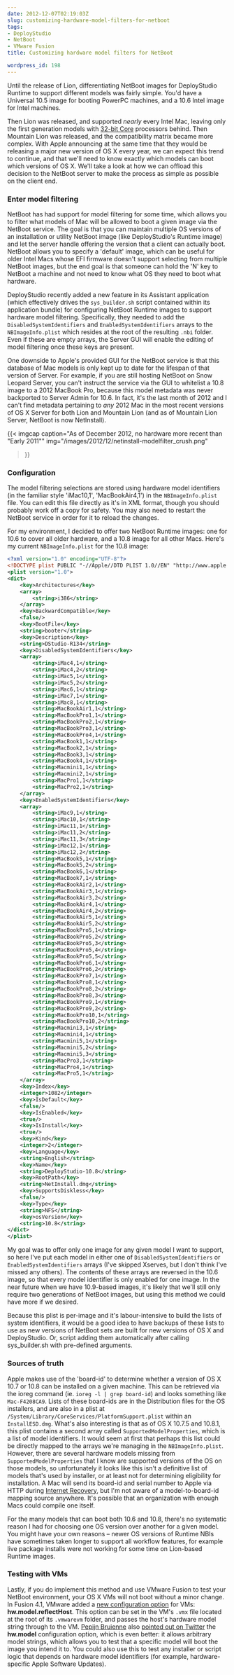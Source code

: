 ```yaml
---
date: 2012-12-07T02:19:03Z
slug: customizing-hardware-model-filters-for-netboot
tags:
- DeployStudio
- NetBoot
- VMware Fusion
title: Customizing hardware model filters for NetBoot

wordpress_id: 198
---
```


<!-- [![](images/2012/12/XSNetInstall_256_crush.png)](images/2012/12/XSNetInstall_256_crush.png) -->

Until the release of Lion, differentiating NetBoot images for DeployStudio Runtime to support different models was fairly simple. You'd have a Universal 10.5 image for booting PowerPC machines, and a 10.6 Intel image for Intel machines.

Then Lion was released, and supported _nearly_ every Intel Mac, leaving only the first generation models with [32-bit Core](http://en.wikipedia.org/wiki/Intel_Core#Enhanced_Pentium_M_based) processors behind. Then Mountain Lion was released, and the compatibility matrix became more complex. With Apple announcing at the same time that they would be releasing a major new version of OS X every year, we can expect this trend to continue, and that we'll need to know exactly which models can boot which versions of OS X. We'll take a look at how we can offload this decision to the NetBoot server to make the process as simple as possible on the client end.

<!--more-->


### Enter model filtering

NetBoot has had support for model filtering for some time, which allows you to filter what models of Mac will be allowed to boot a given image via the NetBoot service. The goal is that you can maintain multiple OS versions of an installation or utility NetBoot image (like DeployStudio's Runtime image) and let the server handle offering the version that a client can actually boot. NetBoot allows you to specify a 'default' image, which can be useful for older Intel Macs whose EFI firmware doesn't support selecting from multiple NetBoot images, but the end goal is that someone can hold the 'N' key to NetBoot a machine and not need to know what OS they need to boot what hardware.

DeployStudio recently added a new feature in its Assistant application (which effectively drives the `sys_builder.sh` script contained within its application bundle) for configuring NetBoot Runtime images to support hardware model filtering. Specifically, they needed to add the `DisabledSystemIdentifiers` and `EnabledSystemIdentifiers` arrays to the `NBImageInfo.plist` which resides at the root of the resulting `.nbi` folder. Even if these are empty arrays, the Server GUI will enable the editing of model filtering once these keys are present.

One downside to Apple's provided GUI for the NetBoot service is that this database of Mac models is only kept up to date for the lifespan of that version of Server. For example, if you are still hosting NetBoot on Snow Leopard Server, you can't instruct the service via the GUI to whitelist a 10.8 image to a 2012 MacBook Pro, because this model metadata was never backported to Server Admin for 10.6. In fact, it's the last month of 2012 and I can't find metadata pertaining to _any_ 2012 Mac in the most recent versions of OS X Server for both Lion and Mountain Lion (and as of Mountain Lion Server, NetBoot is now NetInstall).

{{< imgcap
	caption="As of December 2012, no hardware more recent than \"Early 2011\""
	img="/images/2012/12/netinstall-modelfilter_crush.png"
>}}

### Configuration


The model filtering selections are stored using hardware model identifiers (in the familiar style 'iMac10,1', 'MacBookAir4,1') in the `NBImageInfo.plist` file. You can edit this file directly as it's in XML format, though you should probably work off a copy for safety. You may also need to restart the NetBoot service in order for it to reload the changes.

For my environment, I decided to offer two NetBoot Runtime images: one for 10.6 to cover all older hardware, and a 10.8 image for all other Macs. Here's my current `NBImageInfo.plist` for the 10.8 image:

```xml
<?xml version="1.0" encoding="UTF-8"?>
<!DOCTYPE plist PUBLIC "-//Apple//DTD PLIST 1.0//EN" "http://www.apple.com/DTDs/PropertyList-1.0.dtd">
<plist version="1.0">
<dict>
    <key>Architectures</key>
    <array>
        <string>i386</string>
    </array>
    <key>BackwardCompatible</key>
    <false/>
    <key>BootFile</key>
    <string>booter</string>
    <key>Description</key>
    <string>DStudio-R134</string>
    <key>DisabledSystemIdentifiers</key>
    <array>
        <string>iMac4,1</string>
        <string>iMac4,2</string>
        <string>iMac5,1</string>
        <string>iMac5,2</string>
        <string>iMac6,1</string>
        <string>iMac7,1</string>
        <string>iMac8,1</string>
        <string>MacBookAir1,1</string>
        <string>MacBookPro1,1</string>
        <string>MacBookPro2,1</string>
        <string>MacBookPro3,1</string>
        <string>MacBookPro4,1</string>
        <string>MacBook1,1</string>
        <string>MacBook2,1</string>
        <string>MacBook3,1</string>
        <string>MacBook4,1</string>
        <string>Macmini1,1</string>
        <string>Macmini2,1</string>
        <string>MacPro1,1</string>
        <string>MacPro2,1</string>
    </array>
    <key>EnabledSystemIdentifiers</key>
    <array>
        <string>iMac9,1</string>
        <string>iMac10,1</string>
        <string>iMac11,1</string>
        <string>iMac11,2</string>
        <string>iMac11,3</string>
        <string>iMac12,1</string>
        <string>iMac12,2</string>
        <string>MacBook5,1</string>
        <string>MacBook5,2</string>
        <string>MacBook6,1</string>
        <string>MacBook7,1</string>
        <string>MacBookAir2,1</string>
        <string>MacBookAir3,1</string>
        <string>MacBookAir3,2</string>
        <string>MacBookAir4,1</string>
        <string>MacBookAir4,2</string>
        <string>MacBookAir5,1</string>
        <string>MacBookAir5,2</string>
        <string>MacBookPro5,1</string>
        <string>MacBookPro5,2</string>
        <string>MacBookPro5,3</string>
        <string>MacBookPro5,4</string>
        <string>MacBookPro5,5</string>
        <string>MacBookPro6,1</string>
        <string>MacBookPro6,2</string>
        <string>MacBookPro7,1</string>
        <string>MacBookPro8,1</string>
        <string>MacBookPro8,2</string>
        <string>MacBookPro8,3</string>
        <string>MacBookPro9,1</string>
        <string>MacBookPro9,2</string>
        <string>MacBookPro10,1</string>
        <string>MacBookPro10,2</string>
        <string>Macmini3,1</string>
        <string>Macmini4,1</string>
        <string>Macmini5,1</string>
        <string>Macmini5,2</string>
        <string>Macmini5,3</string>
        <string>MacPro3,1</string>
        <string>MacPro4,1</string>
        <string>MacPro5,1</string>
    </array>
    <key>Index</key>
    <integer>1082</integer>
    <key>IsDefault</key>
    <false/>
    <key>IsEnabled</key>
    <true/>
    <key>IsInstall</key>
    <true/>
    <key>Kind</key>
    <integer>2</integer>
    <key>Language</key>
    <string>English</string>
    <key>Name</key>
    <string>DeployStudio-10.8</string>
    <key>RootPath</key>
    <string>NetInstall.dmg</string>
    <key>SupportsDiskless</key>
    <false/>
    <key>Type</key>
    <string>NFS</string>
    <key>osVersion</key>
    <string>10.8</string>
</dict>
</plist>
```

My goal was to offer only one image for any given model I want to support, so here I've put each model in either one of `DisabledSystemIdentifiers` or `EnabledSystemIdentifiers` arrays (I've skipped Xserves, but I don't think I've missed any others). The contents of these arrays are reversed in the 10.6 image, so that every model identifier is only enabled for one image. In the near future when we have 10.9-based images, it's likely that we'll still only require two generations of NetBoot images, but using this method we could have more if we desired.

Because this plist is per-image and it's labour-intensive to build the lists of system identifiers, it would be a good idea to have backups of these lists to use as new versions of NetBoot sets are built for new versions of OS X and DeployStudio. Or, script adding them automatically after calling sys_builder.sh with pre-defined arguments.


### Sources of truth

Apple makes use of the 'board-id' to determine whether a version of OS X 10.7 or 10.8 can be installed on a given machine. This can be retrieved via the ioreg command (ie. `ioreg -l | grep board-id`) and looks something like `Mac-F4208CA9`. Lists of these board-ids are in the Distribution files for the OS installers, and are also in a plist at `/System/Library/CoreServices/PlatformSupport.plist` within an `InstallESD.dmg`. What's also interesting is that as of OS X 10.7.5 and 10.8.1, this plist contains a second array called `SupportedModelProperties`, which is a list of model identifiers. It would seem at first that perhaps this list could be directly mapped to the arrays we're managing in the `NBImageInfo.plist`. However, there are several hardware models missing from `SupportedModelProperties` that I know are supported versions of the OS on those models, so unfortunately it looks like this isn't a definitive list of models that's used by installer, or at least not for determining eligibility for installation. A Mac will send its board-id and serial number to Apple via HTTP during [Internet Recovery](http://support.apple.com/kb/HT4718), but I'm not aware of a model-to-board-id mapping source anywhere. It's possible that an organization with enough Macs could compile one itself.

For the many models that can boot both 10.6 and 10.8, there's no systematic reason I had for choosing one OS version over another for a given model. You might have your own reasons – newer OS versions of Runtime NBIs have sometimes taken longer to support all workflow features, for example live package installs were not working for some time on Lion-based Runtime images.


### Testing with VMs

Lastly, if you do implement this method and use VMware Fusion to test your NetBoot environment, your OS X VMs will not boot without a minor change. In Fusion 4.1, VMware added a [new configuration option](http://communities.vmware.com/message/1865986) for VMs: **hw.model.reflectHost**. This option can be set in the VM's `.vmx` file located at the root of its `.vmwarevm` folder, and passes the host's hardware model string through to the VM. [Pepijn Bruienne](http://enterprisemac.bruienne.com) also [pointed out on Twitter](https://twitter.com/bruienne/status/263455723864875008) the **hw.model** configuration option, which is even better: it allows arbitrary model strings, which allows you to test that a specific model will boot the image you intend it to. You could also use this to test any installer or script logic that depends on hardware model identifiers (for example, hardware-specific Apple Software Updates).

